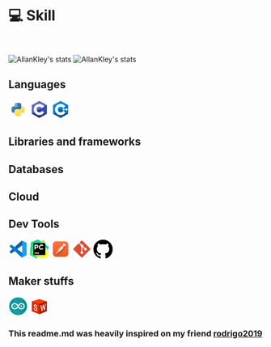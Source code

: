 

# 💻 Skill
<br />

![AllanKley's stats](https://github-readme-stats-deploy-nu.vercel.app/api/top-langs/?username=AllanKley&hide_border=true&theme=tokyonight&layout=compact&langcount=16&hide=Jupyter%20Notebook,JavaScript,CSS,Go,SCSS)
![AllanKley's stats](https://github-readme-stats-deploy-nu.vercel.app/api?username=AllanKley&theme=tokyonight&hide_border=true%count_private=true&&include_all_commits=true)

## Languages
<p>
  <img  height="38" alingn="left" src="./public/images/python.png" alt="Python"/>
  <img  height="38" alingn="left" src="./public/images/c.png" alt="C" />
  <img  height="38" alingn="left" src="./public/images/c++.png" alt="C++" />
</p>

## Libraries and frameworks
<p>
</p>

## Databases
<p>
</p>

## Cloud
<p>
</p>

## Dev Tools
<p>  
  <img  height="38" alingn="left" src="./public/images/vscode.png" alt="VS Code" />
  <img  height="38" alingn="left" src="./public/images/pycharm.png" alt="PyCharm" />
  <img  height="38" alingn="left" src="./public/images/postman.png" alt="Postman" />
  <img  height="38" alingn="left" src="./public/images/git.png" alt="Git" />
  <img  height="38" alingn="left" src="./public/images/github.png" alt="GitHub" />

</p>

## Maker stuffs
<p>
  <img  width="38" height="38" alingn="left" src="./public/images/arduino.png" alt="Arduino" />
  <img  width="38" height="36" alingn="left" src="./public/images/solidworks.png" alt="Solidworks" />
</p>

### This readme.md was heavily inspired on my friend [rodrigo2019](https://github.com/rodrigo2019)
